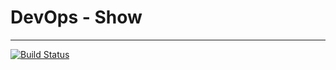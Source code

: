 # DevOps - Show
------------------

[![Build Status](https://dev.azure.com/brunohbrito/DevOps-Show/_apis/build/status/DevOps%20Show%20-%20Artifacts?branchName=master)](https://dev.azure.com/brunohbrito/DevOps-Show/_build/latest?definitionId=8&branchName=master)
